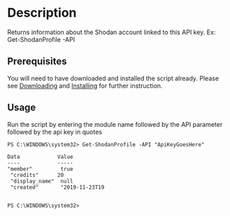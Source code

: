 # Description
Returns information about the Shodan account linked to this API key. Ex: Get-ShodanProfile -API

## Prerequisites
You will need to have downloaded and installed the script already. Please see [Downloading](https://github.com/simeononsecurity/Shodan_PS#Download) and [Installing](https://github.com/simeononsecurity/Shodan_PS#Install) for further instruction.

## Usage
Run the script by entering the module name followed by the API parameter followed by the api key in quotes

```
PS C:\WINDOWS\system32> Get-ShodanProfile -API "ApiKeyGoesHere"

Data            Value
----            -----
"member"         true
 "credits"      20
 "display_name"  null
 "created"       "2019-11-23T19


PS C:\WINDOWS\system32>
```
